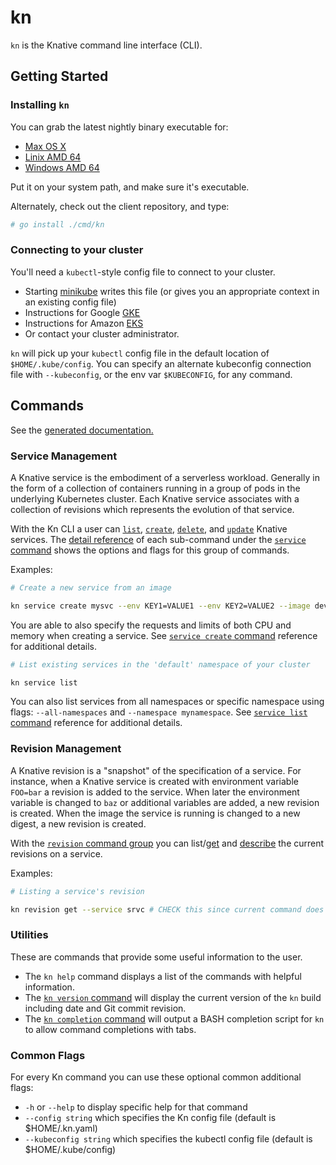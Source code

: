 # kn

`kn` is the Knative command line interface (CLI). 

## Getting Started

### Installing `kn`

You can grab the latest nightly binary executable for:
 * [Max OS X](https://storage.cloud.google.com/knative-nightly/client/latest/kn-darwin-amd64)
 * [Linix AMD 64](https://storage.googleapis.com/knative-nightly/client/latest/kn-linux-amd64)
 * [Windows AMD 64](https://storage.googleapis.com/knative-nightly/client/latest/kn-windows-amd64.exe)

Put it on your system path, and make sure it's executable.

Alternately, check out the client repository, and type:

```bash
# go install ./cmd/kn
```

### Connecting to your cluster

You'll need a `kubectl`-style config file to connect to your cluster.
 * Starting [minikube](https://github.com/kubernetes/minikube) writes this file
   (or gives you an appropriate context in an existing config file)
 * Instructions for Google [GKE](https://cloud.google.com/kubernetes-engine/docs/how-to/cluster-access-for-kubectl)
 * Instructions for Amazon [EKS](https://docs.aws.amazon.com/eks/latest/userguide/create-kubeconfig.html)
 * Or contact your cluster administrator.

`kn` will pick up your `kubectl` config file in the default location of
`$HOME/.kube/config`. You can specify an alternate kubeconfig connection file
with `--kubeconfig`, or the env var `$KUBECONFIG`, for any command.

## Commands

See the [generated documentation.](cmd/kn.md)

### Service Management

A Knative service is the embodiment of a serverless workload. Generally in the form of a collection of containers running in a group of pods in the underlying Kubernetes cluster. Each Knative service associates with a collection of revisions which represents the evolution of that service.

With the Kn CLI a user can [`list`](cmd/kn_service_list.md), [`create`](cmd/kn_service_create.md), [`delete`](cmd/kn_service_delete.md), and [`update`](cmd/kn_service_update.md) Knative services. The [detail reference](cmd/kn_service.md) of each sub-command under the [`service` command](cmd/kn_service.md) shows the options and flags for this group of commands.

Examples:

```bash
# Create a new service from an image

kn service create mysvc --env KEY1=VALUE1 --env KEY2=VALUE2 --image dev.local/ns/image:latest
```

You are able to also specify the requests and limits of both CPU and memory when creating a service. See [`service create` command](cmd/kn_service_create.md) reference for additional details.

```bash
# List existing services in the 'default' namespace of your cluster

kn service list
```

You can also list services from all namespaces or specific namespace using flags: `--all-namespaces` and `--namespace mynamespace`. See [`service list` command](cmd/kn_service_list.md) reference for additional details.

### Revision Management

A Knative revision is a "snapshot" of the specification of a service. For instance, when a Knative service is created with environment variable `FOO=bar` a revision is added to the service. When later the environment variable is changed to `baz` or additional variables are added, a new revision is created. When the image the service is running is changed to a new digest, a new revision is created. 

With the [`revision` command group](cmd/kn_revision.md) you can list/[get](cmd/kn_revision_get.md) and [describe](cmd/kn_revision_describe.md) the current revisions on a service.

Examples:

```bash
# Listing a service's revision

kn revision get --service srvc # CHECK this since current command does not have --service flag
```

### Utilities

These are commands that provide some useful information to the user.

* The `kn help` command displays a list of the commands with helpful information.
* The [`kn version` command](cmd/kn_version.md) will display the current version of the `kn` build including date and Git commit revision.
* The [`kn completion` command](cmd/kn_completion.md) will output a BASH completion script for `kn` to allow command completions with tabs.

### Common Flags

For every Kn command you can use these optional common additional flags:

* `-h` or `--help` to display specific help for that command
* `--config string` which specifies the Kn config file (default is $HOME/.kn.yaml)
* `--kubeconfig string` which specifies the kubectl config file (default is $HOME/.kube/config)
